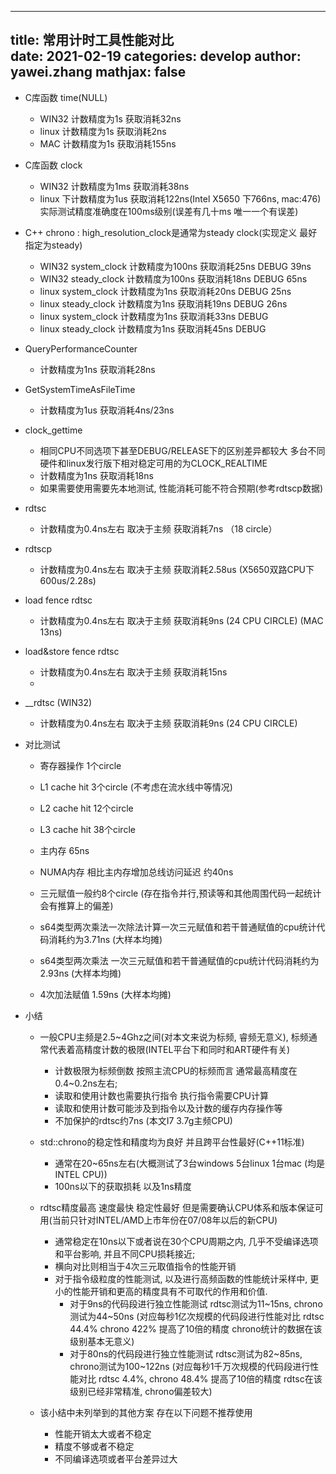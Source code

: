 
---
title: 常用计时工具性能对比  
date: 2021-02-19
categories: develop 
author: yawei.zhang 
mathjax: false
---


* C库函数 time(NULL)
  * WIN32 计数精度为1s  获取消耗32ns  
  * linux 计数精度为1s  获取消耗2ns  
  * MAC   计数精度为1s  获取消耗155ns  

* C库函数 clock  
  * WIN32 计数精度为1ms  获取消耗38ns  
  * linux 下计数精度为1us 获取消耗122ns(Intel X5650 下766ns, mac:476)  实际测试精度准确度在100ms级别(误差有几十ms 唯一一个有误差)    

* C++ chrono : high_resolution_clock是通常为steady clock(实现定义 最好指定为steady)  
  * WIN32 system_clock 计数精度为100ns    获取消耗25ns DEBUG 39ns
  * WIN32 steady_clock 计数精度为100ns    获取消耗18ns DEBUG 65ns
  * linux system_clock 计数精度为1ns      获取消耗20ns DEBUG 25ns  
  * linux steady_clock 计数精度为1ns      获取消耗19ns DEBUG 26ns
  * linux system_clock 计数精度为1ns      获取消耗33ns DEBUG  
  * linux steady_clock 计数精度为1ns      获取消耗45ns DEBUG  
* QueryPerformanceCounter   
  * 计数精度为1ns    获取消耗28ns 
* GetSystemTimeAsFileTime  
  * 计数精度为1us    获取消耗4ns/23ns 
* clock_gettime
  * 相同CPU不同选项下甚至DEBUG/RELEASE下的区别差异都较大  多台不同硬件和linux发行版下相对稳定可用的为CLOCK_REALTIME  
  * 计数精度为1ns    获取消耗18ns  
  * 如果需要使用需要先本地测试, 性能消耗可能不符合预期(参考rdtscp数据)  
* rdtsc  
    * 计数精度为0.4ns左右 取决于主频   获取消耗7ns （18 circle） 
* rdtscp  
    * 计数精度为0.4ns左右 取决于主频   获取消耗2.58us (X5650双路CPU下600us/2.28s)  
* load fence rdtsc   
  * 计数精度为0.4ns左右 取决于主频   获取消耗9ns  (24 CPU CIRCLE)  (MAC 13ns)
* load&store fence rdtsc   
  * 计数精度为0.4ns左右 取决于主频   获取消耗15ns 
  * 
* __rdtsc (WIN32)  
  * 计数精度为0.4ns左右 取决于主频   获取消耗9ns (24 CPU CIRCLE) 

* 对比测试  
  * 寄存器操作 1个circle   
  * L1 cache hit  3个circle  (不考虑在流水线中等情况)  
  * L2 cache hit  12个circle    
  * L3 cache hit  38个circle  
  * 主内存 65ns   
  * NUMA内存 相比主内存增加总线访问延迟 约40ns   

  * 三元赋值一般约8个circle (存在指令并行,预读等和其他周围代码一起统计会有推算上的偏差)
  * s64类型两次乘法一次除法计算一次三元赋值和若干普通赋值的cpu统计代码消耗约为3.71ns  (大样本均摊) 
  * s64类型两次乘法           一次三元赋值和若干普通赋值的cpu统计代码消耗约为2.93ns  (大样本均摊) 
  * 4次加法赋值 1.59ns  (大样本均摊)   

* 小结   
  *  一般CPU主频是2.5\~4Ghz之间(对本文来说为标频, 睿频无意义),  标频通常代表着高精度计数的极限(INTEL平台下和同时和ART硬件有关)
     *  计数极限为标频倒数 按照主流CPU的标频而言  通常最高精度在0.4\~0.2ns左右;  
     *  读取和使用计数也需要执行指令 执行指令需要CPU计算    
     *  读取和使用计数可能涉及到指令以及计数的缓存内存操作等     
     *  不加保护的rdtsc约7ns (本文I7 3.7g主频CPU)  
  
  * std::chrono的稳定性和精度均为良好 并且跨平台性最好(C++11标准)   
    * 通常在20\~65ns左右(大概测试了3台windows 5台linux 1台mac (均是INTEL CPU))  
    * 100ns以下的获取损耗 以及1ns精度   
  
  * rdtsc精度最高 速度最快 稳定性最好 但是需要确认CPU体系和版本保证可用(当前只针对INTEL/AMD上市年份在07/08年以后的新CPU)   
    * 通常稳定在10ns以下或者说在30个CPU周期之内, 几乎不受编译选项和平台影响, 并且不同CPU损耗接近;
    * 横向对比则相当于4次三元取值指令的性能开销   
    * 对于指令级粒度的性能测试,  以及进行高频函数的性能统计采样中,  更小的性能开销和更高的精度具有不可取代的作用和价值.     
      * 对于9ns的代码段进行独立性能测试 rdtsc测试为11~15ns, chrono测试为44~50ns  (对应每秒1亿次规模的代码段进行性能对比 rdtsc 44.4% chrono 422%  提高了10倍的精度 chrono统计的数据在该级别基本无意义) 
      * 对于80ns的代码段进行独立性能测试 rdtsc测试为82~85ns, chrono测试为100~122ns  (对应每秒1千万次规模的代码段进行性能对比 rdtsc 4.4%,  chrono 48.4% 提高了10倍的精度 rdtsc在该级别已经非常精准, chrono偏差较大) 
  
  
  * 该小结中未列举到的其他方案 存在以下问题不推荐使用 
    * 性能开销太大或者不稳定  
    * 精度不够或者不稳定  
    * 不同编译选项或者平台差异过大  
